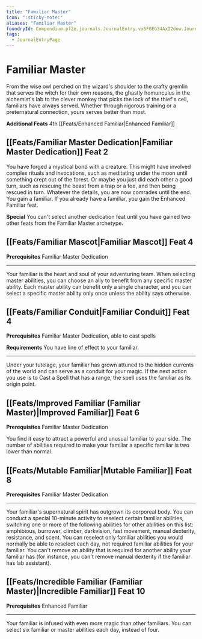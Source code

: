 ```yaml
---
title: "Familiar Master"
icon: ":sticky-note:"
aliases: "Familiar Master"
foundryId: Compendium.pf2e.journals.JournalEntry.vx5FGEG34AxI2dow.JournalEntryPage.yaR8E2drX6pFUFCK
tags:
  - JournalEntryPage
---
```


# Familiar Master
From the wise owl perched on the wizard's shoulder to the crafty gremlin that serves the witch for their own reasons, the ghastly homunculus in the alchemist's lab to the clever monkey that picks the lock of the thief's cell, familiars have always served. Whether through rigorous training or a preternatural connection, yours serves better than most.

**Additional Feats** 4th [[Feats/Enhanced Familiar|Enhanced Familiar]]

## [[Feats/Familiar Master Dedication|Familiar Master Dedication]] Feat 2

You have forged a mystical bond with a creature. This might have involved complex rituals and invocations, such as meditating under the moon until something crept out of the forest. Or maybe you just did each other a good turn, such as rescuing the beast from a trap or a foe, and then being rescued in turn. Whatever the details, you are now comrades until the end. You gain a familiar. If you already have a familiar, you gain the Enhanced Familiar feat.

**Special** You can't select another dedication feat until you have gained two other feats from the Familiar Master archetype.

## [[Feats/Familiar Mascot|Familiar Mascot]] Feat 4

**Prerequisites** Familiar Master Dedication

* * *

Your familiar is the heart and soul of your adventuring team. When selecting master abilities, you can choose an ally to benefit from any specific master ability. Each master ability can benefit only a single character, and you can select a specific master ability only once unless the ability says otherwise.

## [[Feats/Familiar Conduit|Familiar Conduit]] Feat 4

**Prerequisites** Familiar Master Dedication, able to cast spells

**Requirements** You have line of effect to your familiar.

* * *

Under your tutelage, your familiar has grown attuned to the hidden currents of the world and can serve as a conduit for your magic. If the next action you use is to Cast a Spell that has a range, the spell uses the familiar as its origin point.

## [[Feats/Improved Familiar (Familiar Master)|Improved Familiar]] Feat 6

**Prerequisites** Familiar Master Dedication

You find it easy to attract a powerful and unusual familiar to your side. The number of abilities required to make your familiar a specific familiar is two lower than normal.

## [[Feats/Mutable Familiar|Mutable Familiar]] Feat 8

**Prerequisites** Familiar Master Dedication

* * *

Your familiar's supernatural spirit has outgrown its corporeal body. You can conduct a special 10-minute activity to reselect certain familiar abilities, switching one or more of the following abilities for other abilities on this list: amphibious, burrower, climber, darkvision, fast movement, manual dexterity, resistance, and scent. You can reselect only familiar abilities you would normally be able to reselect each day, not required familiar abilities for your familiar. You can't remove an ability that is required for another ability your familiar has (for instance, you can't remove manual dexterity if the familiar has lab assistant).

## [[Feats/Incredible Familiar (Familiar Master)|Incredible Familiar]] Feat 10

**Prerequisites** Enhanced Familiar

* * *

Your familiar is infused with even more magic than other familiars. You can select six familiar or master abilities each day, instead of four.